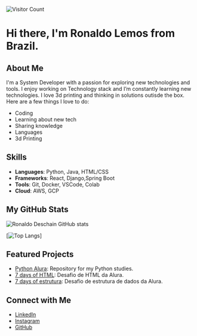 ![Visitor Count](https://visitor-badge.laobi.icu/badge?page_id=ronaldodeschain)

# Hi there, I'm Ronaldo Lemos from Brazil.

## About Me

I'm a System Developer with a passion for exploring new technologies and tools. I enjoy working on Technology stack and I’m constantly learning new technologies. I love 3d printing and thinking in solutions outisde the box. Here are a few things I love to do:

-  Coding
-  Learning about new tech
-  Sharing knowledge
-  Languages
-  3d Printing

## Skills

- **Languages**: Python, Java, HTML/CSS
- **Frameworks**: React, Django,Spring Boot
- **Tools**: Git, Docker, VSCode, Colab
- **Cloud**: AWS, GCP

## My GitHub Stats

![Ronaldo Deschain GitHub stats](https://github-readme-stats.vercel.app/api?username=ronaldodeschain&show_icons=true&theme=radical)

[![Top Langs](https://github-readme-stats.vercel.app/api/top-langs/?username=ronaldodeschain&theme=tokyonight)]
## Featured Projects

- [Python Alura](https://github.com/ronaldodeschain/python_alura): Repository for my Python studies.
- [7 days of HTML](https://github.com/ronaldodeschain/7dayshtml): Desafio de HTML da Alura.
- [7 days of estrutura](https://github.com/ronaldodeschain/7daysEstrutura): Desafio de estrutura de dados da Alura.


## Connect with Me

- [LinkedIn](https://www.linkedin.com/in/ronaldo-lemos-da-silva-8553b692/)
- [Instagram](https://www.instagram.com/ronaldo_deschain)
- [GitHub](https://github.com/ronaldodeschain)



          